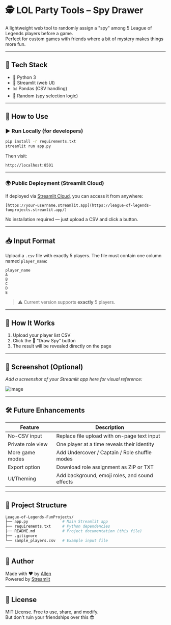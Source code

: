# 🕵️ LOL Party Tools – Spy Drawer

A lightweight web tool to randomly assign a "spy" among 5 League of Legends players before a game.  
Perfect for custom games with friends where a bit of mystery makes things more fun.

---

## 🔧 Tech Stack

- 🐍 Python 3
- 🎈 Streamlit (web UI)
- 📊 Pandas (CSV handling)
- 🎲 Random (spy selection logic)

---

## 🚀 How to Use

### ▶️ Run Locally (for developers)

```bash
pip install -r requirements.txt
streamlit run app.py
```

Then visit:  
```
http://localhost:8501
```

---

### 🌍 Public Deployment (Streamlit Cloud)

If deployed via [Streamlit Cloud](https://streamlit.io/cloud), you can access it from anywhere:

```
[https://your-username.streamlit.app](https://league-of-legends-funprojects.streamlit.app/)
```

No installation required — just upload a CSV and click a button.

---

## 📥 Input Format

Upload a `.csv` file with exactly 5 players. The file must contain one column named `player_name`:

```csv
player_name
A
B
C
D
E
```

> ⚠️ Current version supports **exactly** 5 players.

---

## 🎯 How It Works

1. Upload your player list CSV
2. Click the 🎲 “Draw Spy” button
3. The result will be revealed directly on the page

---

## 🧪 Screenshot (Optional)

_Add a screenshot of your Streamlit app here for visual reference:_

![image](https://github.com/user-attachments/assets/5fadb4ce-a4f9-46f8-88be-156a237b8525)


---

## 🛠 Future Enhancements

| Feature            | Description                                    |
|--------------------|------------------------------------------------|
| No-CSV input       | Replace file upload with on-page text input   |
| Private role view  | One player at a time reveals their identity   |
| More game modes    | Add Undercover / Captain / Role shuffle modes |
| Export option      | Download role assignment as ZIP or TXT        |
| UI/Theming         | Add background, emoji roles, and sound effects|

---

## 📁 Project Structure

```bash
League-of-Legends-FunProjects/
├── app.py               # Main Streamlit app
├── requirements.txt     # Python dependencies
├── README.md            # Project documentation (this file)
├── .gitignore
└── sample_players.csv   # Example input file
```

---

## 🤝 Author

Made with ❤️ by [Allen](https://github.com/allensayyes)  
Powered by [Streamlit](https://streamlit.io)

---

## 🪪 License

MIT License. Free to use, share, and modify.  
But don't ruin your friendships over this 😎
